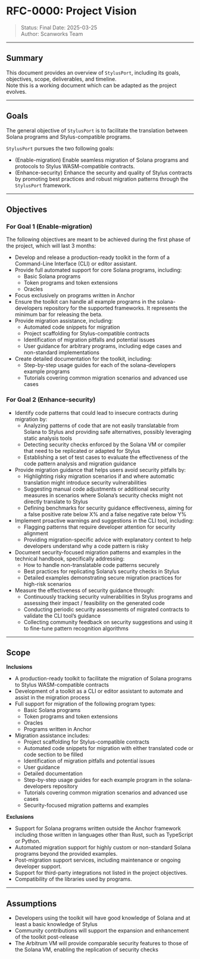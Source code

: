 # RFC-0000: Project Vision

> Status: Final
> Date: 2025-03-25  
> Author: Scanworks Team  
---

## Summary

This document provides an overview of `StylusPort`, including its goals, objectives, scope, deliverables, and timeline.  
Note this is a working document which can be adapted as the project evolves.

---

## Goals

The general objective of `StylusPort` is to facilitate the translation between Solana programs and Stylus-compatible programs.

`StylusPort` pursues the two following goals:

- (Enable-migration) Enable seamless migration of Solana programs and protocols to Stylus WASM-compatible contracts.  
- (Enhance-security) Enhance the security and quality of Stylus contracts by promoting best practices and robust migration patterns through the `StylusPort` framework.

---

## Objectives

### For Goal 1 (Enable-migration)

The following objectives are meant to be achieved during the first phase of the project, which will last 3 months:

- Develop and release a production-ready toolkit in the form of a Command-Line Interface (CLI) or editor assistant.  
- Provide full automated support for core Solana programs, including:  
  - Basic Solana programs  
  - Token programs and token extensions  
  - Oracles  
- Focus exclusively on programs written in Anchor  
- Ensure the toolkit can handle all example programs in the solana-developers repository for the supported frameworks. It represents the minimum bar for releasing the beta.  
- Provide migration assistance, including:  
  - Automated code snippets for migration  
  - Project scaffolding for Stylus-compatible contracts  
  - Identification of migration pitfalls and potential issues  
  - User guidance for arbitrary programs, including edge cases and non-standard implementations  
- Create detailed documentation for the toolkit, including:  
  - Step-by-step usage guides for each of the solana-developers example programs  
  - Tutorials covering common migration scenarios and advanced use cases  

### For Goal 2 (Enhance-security)

- Identify code patterns that could lead to insecure contracts during migration by:  
  - Analyzing patterns of code that are not easily translatable from Solana to Stylus and providing safe alternatives, possibly leveraging static analysis tools  
  - Detecting security checks enforced by the Solana VM or compiler that need to be replicated or adapted for Stylus  
  - Establishing a set of test cases to evaluate the effectiveness of the code pattern analysis and migration guidance  
- Provide migration guidance that helps users avoid security pitfalls by:  
  - Highlighting risky migration scenarios if and where automatic translation might introduce security vulnerabilities  
  - Suggesting manual code adjustments or additional security measures in scenarios where Solana’s security checks might not directly translate to Stylus  
  - Defining benchmarks for security guidance effectiveness, aiming for a false positive rate below X% and a false negative rate below Y%  
- Implement proactive warnings and suggestions in the CLI tool, including:  
  - Flagging patterns that require developer attention for security alignment  
  - Providing migration-specific advice with explanatory context to help developers understand why a code pattern is risky  
- Document security-focused migration patterns and examples in the technical handbook, specifically addressing:  
  - How to handle non-translatable code patterns securely  
  - Best practices for replicating Solana’s security checks in Stylus  
  - Detailed examples demonstrating secure migration practices for high-risk scenarios  
- Measure the effectiveness of security guidance through:  
  - Continuously tracking security vulnerabilities in Stylus programs and assessing their impact / feasibility on the generated code  
  - Conducting periodic security assessments of migrated contracts to validate the CLI tool’s guidance  
  - Collecting community feedback on security suggestions and using it to fine-tune pattern recognition algorithms  

---

## Scope

**Inclusions**

- A production-ready toolkit to facilitate the migration of Solana programs to Stylus WASM-compatible contracts  
- Development of a toolkit as a CLI or editor assistant to automate and assist in the migration process  
- Full support for migration of the following program types:  
  - Basic Solana programs  
  - Token programs and token extensions  
  - Oracles  
  - Programs written in Anchor  
- Migration assistance includes:  
  - Project scaffolding for Stylus-compatible contracts  
  - Automated code snippets for migration with either translated code or code section to be filled  
  - Identification of migration pitfalls and potential issues  
  - User guidance  
  - Detailed documentation  
  - Step-by-step usage guides for each example program in the solana-developers repository  
  - Tutorials covering common migration scenarios and advanced use cases  
  - Security-focused migration patterns and examples  

**Exclusions**

- Support for Solana programs written outside the Anchor framework including those written in languages other than Rust, such as TypeScript or Python.  
- Automated migration support for highly custom or non-standard Solana programs beyond the provided examples.
- Post-migration support services, including maintenance or ongoing developer support.
- Support for third-party integrations not listed in the project objectives.
- Compatibility of the libraries used by programs.

---

## Assumptions

- Developers using the toolkit will have good knowledge of Solana and at least a basic knowledge of Stylus  
- Community contributions will support the expansion and enhancement of the toolkit post-release  
- The Arbitrum VM will provide comparable security features to those of the Solana VM, enabling the replication of security checks  
